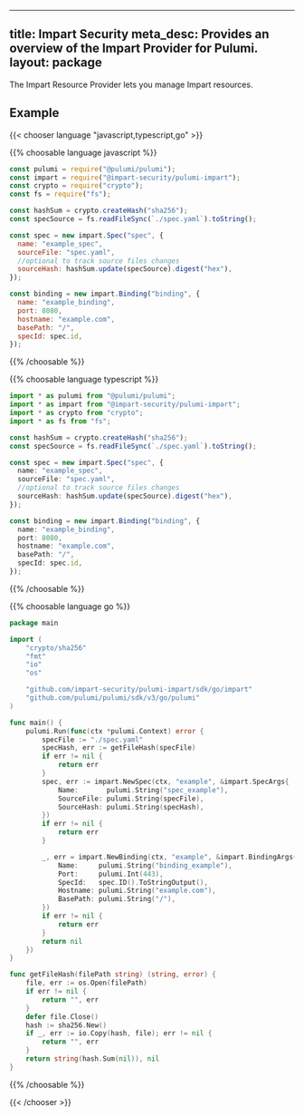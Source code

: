 
---
title: Impart Security
meta_desc: Provides an overview of the Impart Provider for Pulumi.
layout: package
---

The Impart Resource Provider lets you manage Impart resources.

## Example

{{< chooser language "javascript,typescript,go" >}}

{{% choosable language javascript %}}

```js
const pulumi = require("@pulumi/pulumi");
const impart = require("@impart-security/pulumi-impart");
const crypto = require("crypto");
const fs = require("fs");

const hashSum = crypto.createHash("sha256");
const specSource = fs.readFileSync(`./spec.yaml`).toString();

const spec = new impart.Spec("spec", {
  name: "example_spec",
  sourceFile: "spec.yaml",
  //optional to track source files changes
  sourceHash: hashSum.update(specSource).digest("hex"),
});

const binding = new impart.Binding("binding", {
  name: "example_binding",
  port: 8080,
  hostname: "example.com",
  basePath: "/",
  specId: spec.id,
});
```

{{% /choosable %}}

{{% choosable language typescript %}}

```ts
import * as pulumi from "@pulumi/pulumi";
import * as impart from "@impart-security/pulumi-impart";
import * as crypto from "crypto";
import * as fs from "fs";

const hashSum = crypto.createHash("sha256");
const specSource = fs.readFileSync(`./spec.yaml`).toString();

const spec = new impart.Spec("spec", {
  name: "example_spec",
  sourceFile: "spec.yaml",
  //optional to track source files changes
  sourceHash: hashSum.update(specSource).digest("hex"),
});

const binding = new impart.Binding("binding", {
  name: "example_binding",
  port: 8080,
  hostname: "example.com",
  basePath: "/",
  specId: spec.id,
});
```

{{% /choosable %}}

{{% choosable language go %}}

```go
package main

import (
	"crypto/sha256"
	"fmt"
	"io"
	"os"

	"github.com/impart-security/pulumi-impart/sdk/go/impart"
	"github.com/pulumi/pulumi/sdk/v3/go/pulumi"
)

func main() {
	pulumi.Run(func(ctx *pulumi.Context) error {
		specFile := "./spec.yaml"
		specHash, err := getFileHash(specFile)
		if err != nil {
			return err
		}
		spec, err := impart.NewSpec(ctx, "example", &impart.SpecArgs{
			Name:       pulumi.String("spec_example"),
			SourceFile: pulumi.String(specFile),
			SourceHash: pulumi.String(specHash),
		})
		if err != nil {
			return err
		}

		_, err = impart.NewBinding(ctx, "example", &impart.BindingArgs{
			Name:     pulumi.String("binding_example"),
			Port:     pulumi.Int(443),
			SpecId:   spec.ID().ToStringOutput(),
			Hostname: pulumi.String("example.com"),
			BasePath: pulumi.String("/"),
		})
		if err != nil {
			return err
		}
		return nil
	})
}

func getFileHash(filePath string) (string, error) {
	file, err := os.Open(filePath)
	if err != nil {
		return "", err
	}
	defer file.Close()
	hash := sha256.New()
	if _, err := io.Copy(hash, file); err != nil {
		return "", err
	}
	return string(hash.Sum(nil)), nil
}
```

{{% /choosable %}}

{{< /chooser >}}


